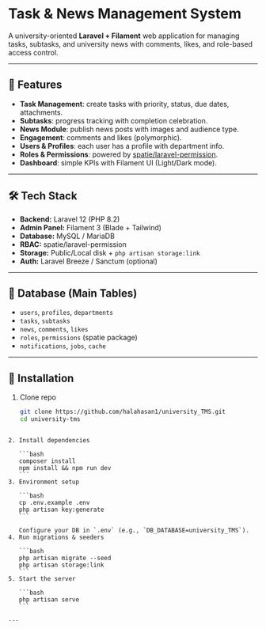# Task & News Management System

A university-oriented **Laravel + Filament** web application for managing tasks, subtasks, and university news with comments, likes, and role-based access control.

---

## 📌 Features
- **Task Management**: create tasks with priority, status, due dates, attachments.  
- **Subtasks**: progress tracking with completion celebration.  
- **News Module**: publish news posts with images and audience type.  
- **Engagement**: comments and likes (polymorphic).  
- **Users & Profiles**: each user has a profile with department info.  
- **Roles & Permissions**: powered by [spatie/laravel-permission](https://github.com/spatie/laravel-permission).  
- **Dashboard**: simple KPIs with Filament UI (Light/Dark mode).

---

## 🛠️ Tech Stack
- **Backend:** Laravel 12 (PHP 8.2)  
- **Admin Panel:** Filament 3 (Blade + Tailwind)  
- **Database:** MySQL / MariaDB  
- **RBAC:** spatie/laravel-permission  
- **Storage:** Public/Local disk + `php artisan storage:link`  
- **Auth:** Laravel Breeze / Sanctum (optional)  

---

## 📂 Database (Main Tables)
- `users`, `profiles`, `departments`  
- `tasks`, `subtasks`  
- `news`, `comments`, `likes`  
- `roles`, `permissions` (spatie package)  
- `notifications`, `jobs`, `cache`

---

## 🚀 Installation
1. Clone repo  
   ```bash
   git clone https://github.com/halahasan1/university_TMS.git
   cd university-tms
````

2. Install dependencies

   ```bash
   composer install
   npm install && npm run dev
   ```
3. Environment setup

   ```bash
   cp .env.example .env
   php artisan key:generate
   ```

   Configure your DB in `.env` (e.g., `DB_DATABASE=university_TMS`).
4. Run migrations & seeders

   ```bash
   php artisan migrate --seed
   php artisan storage:link
   ```
5. Start the server

   ```bash
   php artisan serve
   ```

---

